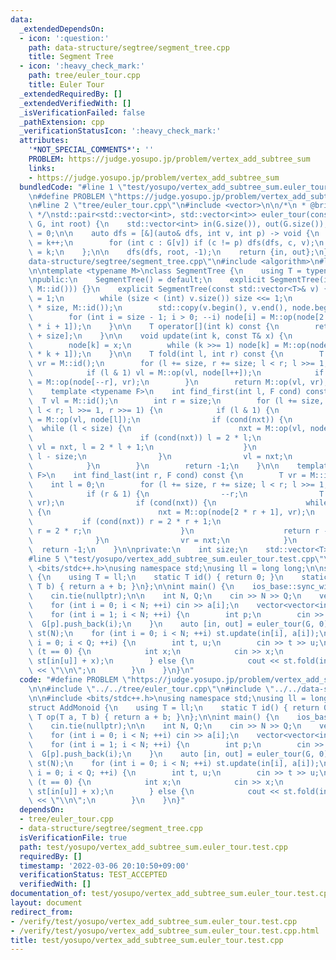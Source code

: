 ```yaml
---
data:
  _extendedDependsOn:
  - icon: ':question:'
    path: data-structure/segtree/segment_tree.cpp
    title: Segment Tree
  - icon: ':heavy_check_mark:'
    path: tree/euler_tour.cpp
    title: Euler Tour
  _extendedRequiredBy: []
  _extendedVerifiedWith: []
  _isVerificationFailed: false
  _pathExtension: cpp
  _verificationStatusIcon: ':heavy_check_mark:'
  attributes:
    '*NOT_SPECIAL_COMMENTS*': ''
    PROBLEM: https://judge.yosupo.jp/problem/vertex_add_subtree_sum
    links:
    - https://judge.yosupo.jp/problem/vertex_add_subtree_sum
  bundledCode: "#line 1 \"test/yosupo/vertex_add_subtree_sum.euler_tour.test.cpp\"\
    \n#define PROBLEM \"https://judge.yosupo.jp/problem/vertex_add_subtree_sum\"\n\
    \n#line 2 \"tree/euler_tour.cpp\"\n#include <vector>\n\n/*\n * @brief Euler Tour\n\
    \ */\nstd::pair<std::vector<int>, std::vector<int>> euler_tour(const std::vector<std::vector<int>>&\
    \ G, int root) {\n    std::vector<int> in(G.size()), out(G.size());\n    int k\
    \ = 0;\n\n    auto dfs = [&](auto& dfs, int v, int p) -> void {\n        in[v]\
    \ = k++;\n        for (int c : G[v]) if (c != p) dfs(dfs, c, v);\n        out[v]\
    \ = k;\n    };\n\n    dfs(dfs, root, -1);\n    return {in, out};\n}\n#line 2 \"\
    data-structure/segtree/segment_tree.cpp\"\n#include <algorithm>\n#line 4 \"data-structure/segtree/segment_tree.cpp\"\
    \n\ntemplate <typename M>\nclass SegmentTree {\n    using T = typename M::T;\n\
    \npublic:\n    SegmentTree() = default;\n    explicit SegmentTree(int n): SegmentTree(std::vector<T>(n,\
    \ M::id())) {}\n    explicit SegmentTree(const std::vector<T>& v) {\n        size\
    \ = 1;\n        while (size < (int) v.size()) size <<= 1;\n        node.resize(2\
    \ * size, M::id());\n        std::copy(v.begin(), v.end(), node.begin() + size);\n\
    \        for (int i = size - 1; i > 0; --i) node[i] = M::op(node[2 * i], node[2\
    \ * i + 1]);\n    }\n\n    T operator[](int k) const {\n        return node[k\
    \ + size];\n    }\n\n    void update(int k, const T& x) {\n        k += size;\n\
    \        node[k] = x;\n        while (k >>= 1) node[k] = M::op(node[2 * k], node[2\
    \ * k + 1]);\n    }\n\n    T fold(int l, int r) const {\n        T vl = M::id(),\
    \ vr = M::id();\n        for (l += size, r += size; l < r; l >>= 1, r >>= 1) {\n\
    \            if (l & 1) vl = M::op(vl, node[l++]);\n            if (r & 1) vr\
    \ = M::op(node[--r], vr);\n        }\n        return M::op(vl, vr);\n    }\n\n\
    \    template <typename F>\n    int find_first(int l, F cond) const {\n      \
    \  T vl = M::id();\n        int r = size;\n        for (l += size, r += size;\
    \ l < r; l >>= 1, r >>= 1) {\n            if (l & 1) {\n                T nxt\
    \ = M::op(vl, node[l]);\n                if (cond(nxt)) {\n                  \
    \  while (l < size) {\n                        nxt = M::op(vl, node[2 * l]);\n\
    \                        if (cond(nxt)) l = 2 * l;\n                        else\
    \ vl = nxt, l = 2 * l + 1;\n                    }\n                    return\
    \ l - size;\n                }\n                vl = nxt;\n                ++l;\n\
    \            }\n        }\n        return -1;\n    }\n\n    template <typename\
    \ F>\n    int find_last(int r, F cond) const {\n        T vr = M::id();\n    \
    \    int l = 0;\n        for (l += size, r += size; l < r; l >>= 1, r >>= 1) {\n\
    \            if (r & 1) {\n                --r;\n                T nxt = M::op(node[r],\
    \ vr);\n                if (cond(nxt)) {\n                    while (r < size)\
    \ {\n                        nxt = M::op(node[2 * r + 1], vr);\n             \
    \           if (cond(nxt)) r = 2 * r + 1;\n                        else vr = nxt,\
    \ r = 2 * r;\n                    }\n                    return r - size;\n  \
    \              }\n                vr = nxt;\n            }\n        }\n      \
    \  return -1;\n    }\n\nprivate:\n    int size;\n    std::vector<T> node;\n};\n\
    #line 5 \"test/yosupo/vertex_add_subtree_sum.euler_tour.test.cpp\"\n\n#include\
    \ <bits/stdc++.h>\nusing namespace std;\nusing ll = long long;\n\nstruct AddMonoid\
    \ {\n    using T = ll;\n    static T id() { return 0; }\n    static T op(T a,\
    \ T b) { return a + b; }\n};\n\nint main() {\n    ios_base::sync_with_stdio(false);\n\
    \    cin.tie(nullptr);\n\n    int N, Q;\n    cin >> N >> Q;\n    vector<int> a(N);\n\
    \    for (int i = 0; i < N; ++i) cin >> a[i];\n    vector<vector<int>> G(N);\n\
    \    for (int i = 1; i < N; ++i) {\n        int p;\n        cin >> p;\n      \
    \  G[p].push_back(i);\n    }\n    auto [in, out] = euler_tour(G, 0);\n    SegmentTree<AddMonoid>\
    \ st(N);\n    for (int i = 0; i < N; ++i) st.update(in[i], a[i]);\n    for (int\
    \ i = 0; i < Q; ++i) {\n        int t, u;\n        cin >> t >> u;\n        if\
    \ (t == 0) {\n            int x;\n            cin >> x;\n            st.update(in[u],\
    \ st[in[u]] + x);\n        } else {\n            cout << st.fold(in[u], out[u])\
    \ << \"\\n\";\n        }\n    }\n}\n"
  code: "#define PROBLEM \"https://judge.yosupo.jp/problem/vertex_add_subtree_sum\"\
    \n\n#include \"../../tree/euler_tour.cpp\"\n#include \"../../data-structure/segtree/segment_tree.cpp\"\
    \n\n#include <bits/stdc++.h>\nusing namespace std;\nusing ll = long long;\n\n\
    struct AddMonoid {\n    using T = ll;\n    static T id() { return 0; }\n    static\
    \ T op(T a, T b) { return a + b; }\n};\n\nint main() {\n    ios_base::sync_with_stdio(false);\n\
    \    cin.tie(nullptr);\n\n    int N, Q;\n    cin >> N >> Q;\n    vector<int> a(N);\n\
    \    for (int i = 0; i < N; ++i) cin >> a[i];\n    vector<vector<int>> G(N);\n\
    \    for (int i = 1; i < N; ++i) {\n        int p;\n        cin >> p;\n      \
    \  G[p].push_back(i);\n    }\n    auto [in, out] = euler_tour(G, 0);\n    SegmentTree<AddMonoid>\
    \ st(N);\n    for (int i = 0; i < N; ++i) st.update(in[i], a[i]);\n    for (int\
    \ i = 0; i < Q; ++i) {\n        int t, u;\n        cin >> t >> u;\n        if\
    \ (t == 0) {\n            int x;\n            cin >> x;\n            st.update(in[u],\
    \ st[in[u]] + x);\n        } else {\n            cout << st.fold(in[u], out[u])\
    \ << \"\\n\";\n        }\n    }\n}"
  dependsOn:
  - tree/euler_tour.cpp
  - data-structure/segtree/segment_tree.cpp
  isVerificationFile: true
  path: test/yosupo/vertex_add_subtree_sum.euler_tour.test.cpp
  requiredBy: []
  timestamp: '2022-03-06 20:10:50+09:00'
  verificationStatus: TEST_ACCEPTED
  verifiedWith: []
documentation_of: test/yosupo/vertex_add_subtree_sum.euler_tour.test.cpp
layout: document
redirect_from:
- /verify/test/yosupo/vertex_add_subtree_sum.euler_tour.test.cpp
- /verify/test/yosupo/vertex_add_subtree_sum.euler_tour.test.cpp.html
title: test/yosupo/vertex_add_subtree_sum.euler_tour.test.cpp
---
```


